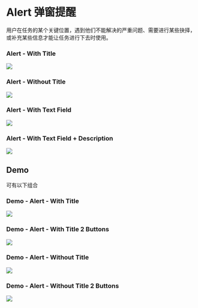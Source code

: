 
# Alert 弹窗提醒
用户在任务的某个关键位置，遇到他们不能解决的严重问题、需要进行某些抉择，或补充某些信息才能让任务进行下去时使用。

### Alert - With Title
![][image-1]

### Alert - Without Title
![][image-2]

### Alert - With Text Field
![][image-3]

### Alert - With Text Field + Description
![][image-4]

## Demo
可有以下组合

### Demo - Alert - With Title
![][image-5]

### Demo - Alert - With Title 2 Buttons
![][image-6]

### Demo - Alert - Without Title
![][image-7]

### Demo - Alert - Without Title 2 Buttons
![][image-8]

[image-1]:	https://github.com/viomiui/viomiui.image/blob/master/UIKit/Views/Alert/Alert%20-%20With%20Title.png?raw=true
[image-2]:	https://github.com/viomiui/viomiui.image/blob/master/UIKit/Views/Alert/Alert%20-%20Without%20Title.png?raw=true
[image-3]:	https://github.com/viomiui/viomiui.image/blob/master/UIKit/Views/Alert/Alert%20-%20With%20Text%20Field.png?raw=true
[image-4]:	https://github.com/viomiui/viomiui.image/blob/master/UIKit/Views/Alert/Alert%20-%20With%20Text%20Field%20+%20Description.png?raw=true
[image-5]:	https://github.com/viomiui/viomiui.image/blob/master/UIKit/Views/Alert/Demo%20-%20Alert%20-%20With%20Title.png?raw=true
[image-6]:	https://github.com/viomiui/viomiui.image/blob/master/UIKit/Views/Alert/Demo%20-%20Alert%20-%20With%20Title%202%20Buttons.png?raw=true
[image-7]:	https://github.com/viomiui/viomiui.image/blob/master/UIKit/Views/Alert/Demo%20-%20Alert%20-%20Without%20Title.png?raw=true
[image-8]:	https://github.com/viomiui/viomiui.image/blob/master/UIKit/Views/Alert/Demo%20-%20Alert%20-%20Without%20Title%202%20Buttons.png?raw=true